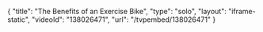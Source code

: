 {
    "title": "The Benefits of an Exercise Bike",
    "type": "solo",
    "layout": "iframe-static",
    "videoId": "138026471",
    "url": "\/tvpembed\/138026471"
}